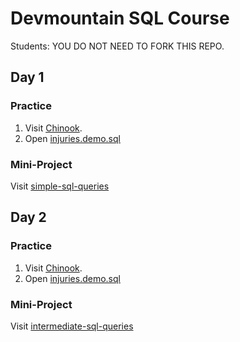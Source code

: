 # Devmountain SQL Course

Students: YOU DO NOT NEED TO FORK THIS REPO.

## Day 1

### Practice

1. Visit [Chinook](http://jxs.me/chinook-web/).
2. Open [injuries.demo.sql](https://github.com/statianzo/sql-course/blob/master/injuries.demo.sql)

### Mini-Project

Visit [simple-sql-queries](https://github.com/devmountain/simple-sql-queries)

## Day 2

### Practice

1. Visit [Chinook](http://jxs.me/chinook-web/).
2. Open [injuries.demo.sql](https://github.com/statianzo/sql-course/blob/master/injuries.demo.sql)

### Mini-Project

Visit [intermediate-sql-queries](https://github.com/devmountain/intermediate-sql-queries)
